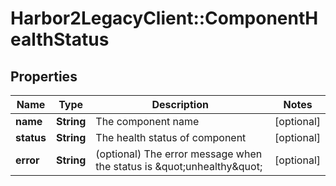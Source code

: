 # Harbor2LegacyClient::ComponentHealthStatus

## Properties
Name | Type | Description | Notes
------------ | ------------- | ------------- | -------------
**name** | **String** | The component name | [optional] 
**status** | **String** | The health status of component | [optional] 
**error** | **String** | (optional) The error message when the status is \&quot;unhealthy\&quot; | [optional] 



